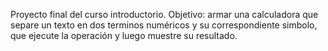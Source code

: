 Proyecto final del curso introductorio. Objetivo: armar una calculadora que separe un texto en dos terminos numéricos y su correspondiente simbolo, que ejecute la operación y luego muestre su resultado.
